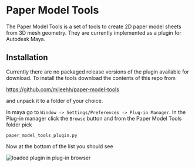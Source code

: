 Paper Model Tools
=================

The Paper Model Tools is a set of tools to create 2D paper model sheets from 3D
mesh geometry. They are currently implemented as a plugin for Autodesk Maya.

Installation
------------

Currently there are no packaged release versions of the plugin available for
download. To install the tools download the contents of this repo from

https://github.com/mjleehh/paper-model-tools

and unpack it to a folder of your choice.

In maya go to `Window -> Settings/Preferences -> Plug-in Manager`. In the
Plug-in manager click the `Browse` button and from the Paper Model Tools folder
pick

`paper_model_tools_plugin.py`

Now at the bottom of the list you should see

![loaded plugin in plug-in browser]("https://raw.github.com/mjleehh/paper-model-tools/master/doc/images/plugin_loaded.png")


